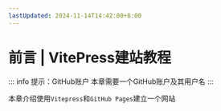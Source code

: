 ```yaml
---
lastUpdated: 2024-11-14T14:42:00+8:00
---
```


# 前言 | VitePress建站教程

::: info 提示：GitHub账户
本章需要一个GitHub账户及其用户名
:::

本章介绍使用```Vitepress```和```GitHub Pages```建立一个网站